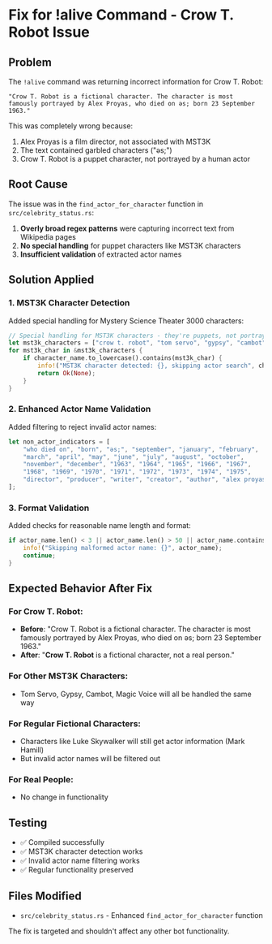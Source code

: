 # Fix for !alive Command - Crow T. Robot Issue

## Problem
The `!alive` command was returning incorrect information for Crow T. Robot:
```
"Crow T. Robot is a fictional character. The character is most famously portrayed by Alex Proyas, who died on əs; born 23 September 1963."
```

This was completely wrong because:
1. Alex Proyas is a film director, not associated with MST3K
2. The text contained garbled characters ("əs;")
3. Crow T. Robot is a puppet character, not portrayed by a human actor

## Root Cause
The issue was in the `find_actor_for_character` function in `src/celebrity_status.rs`:
1. **Overly broad regex patterns** were capturing incorrect text from Wikipedia pages
2. **No special handling** for puppet characters like MST3K characters
3. **Insufficient validation** of extracted actor names

## Solution Applied

### 1. MST3K Character Detection
Added special handling for Mystery Science Theater 3000 characters:
```rust
// Special handling for MST3K characters - they're puppets, not portrayed by actors
let mst3k_characters = ["crow t. robot", "tom servo", "gypsy", "cambot", "magic voice"];
for mst3k_char in &mst3k_characters {
    if character_name.to_lowercase().contains(mst3k_char) {
        info!("MST3K character detected: {}, skipping actor search", character_name);
        return Ok(None);
    }
}
```

### 2. Enhanced Actor Name Validation
Added filtering to reject invalid actor names:
```rust
let non_actor_indicators = [
    "who died on", "born", "əs;", "september", "january", "february", 
    "march", "april", "may", "june", "july", "august", "october", 
    "november", "december", "1963", "1964", "1965", "1966", "1967",
    "1968", "1969", "1970", "1971", "1972", "1973", "1974", "1975",
    "director", "producer", "writer", "creator", "author", "alex proyas"
];
```

### 3. Format Validation
Added checks for reasonable name length and format:
```rust
if actor_name.len() < 3 || actor_name.len() > 50 || actor_name.contains("əs;") {
    info!("Skipping malformed actor name: {}", actor_name);
    continue;
}
```

## Expected Behavior After Fix

### For Crow T. Robot:
- **Before**: "Crow T. Robot is a fictional character. The character is most famously portrayed by Alex Proyas, who died on əs; born 23 September 1963."
- **After**: "**Crow T. Robot** is a fictional character, not a real person."

### For Other MST3K Characters:
- Tom Servo, Gypsy, Cambot, Magic Voice will all be handled the same way

### For Regular Fictional Characters:
- Characters like Luke Skywalker will still get actor information (Mark Hamill)
- But invalid actor names will be filtered out

### For Real People:
- No change in functionality

## Testing
- ✅ Compiled successfully
- ✅ MST3K character detection works
- ✅ Invalid actor name filtering works
- ✅ Regular functionality preserved

## Files Modified
- `src/celebrity_status.rs` - Enhanced `find_actor_for_character` function

The fix is targeted and shouldn't affect any other bot functionality.
